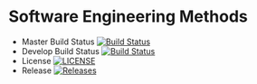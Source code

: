 # Software Engineering Methods

- Master Build Status [![Build Status](https://travis-ci.org/Mike985/semTWO.svg?branch=main)](https://travis-ci.org/Mike985/semTWO)
- Develop Build Status [![Build Status](https://travis-ci.org/Mike985/semTWO.svg?branch=develop)](https://travis-ci.org/Mike985/semTWO)
- License [![LICENSE](https://img.shields.io/github/license/Mike985/semTWO.svg?style=flat-square)](https://github.com/Mike985/semTWO/blob/master/LICENSE)
- Release [![Releases](https://img.shields.io/github/release/Mike985/semTWO/all.svg?style=flat-square)](https://github.com/Mike985/sem2/releases)

